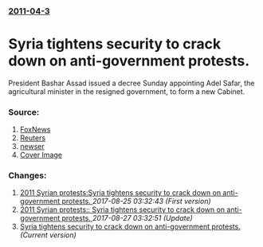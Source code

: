 ### [2011-04-3](/news/2011/04/3/index.md)

# Syria tightens security to crack down on anti-government protests. 

President Bashar Assad issued a decree Sunday appointing Adel Safar, the agricultural minister in the resigned government, to form a new Cabinet. 


### Source:

1. [FoxNews](http://www.foxnews.com/world/2011/04/03/syria-tightens-security-quell-anti-government-protests/)
2. [Reuters](http://www.reuters.com/article/2011/04/04/us-syria-usa-warning-idUSTRE73307720110404?feedType=RSS&feedName=topNews)
3. [newser](http://www.newser.com/story/115505/syrian-president-bashar-assad-taps-adel-safar-as-prime-minister-will-form-new-government.html)
3. [Cover Image](http://www.foxnews.com/content/dam/fox-news/logo/og-fn-foxnews.jpg)

### Changes:

1. [2011 Syrian protests:Syria tightens security to crack down on anti-government protests. ](/news/2011/04/3/2011-syrian-protests-psyria-tightens-security-to-crack-down-on-anti-government-protests.md) _2017-08-25 03:32:43 (First version)_
2. [2011 Syrian protests:: Syria tightens security to crack down on anti-government protests. ](/news/2011/04/3/2011-syrian-protests-syria-tightens-security-to-crack-down-on-anti-government-protests.md) _2017-08-27 03:32:51 (Update)_
2. [Syria tightens security to crack down on anti-government protests. ](/news/2011/04/3/syria-tightens-security-to-crack-down-on-anti-government-protests.md) _(Current version)_
